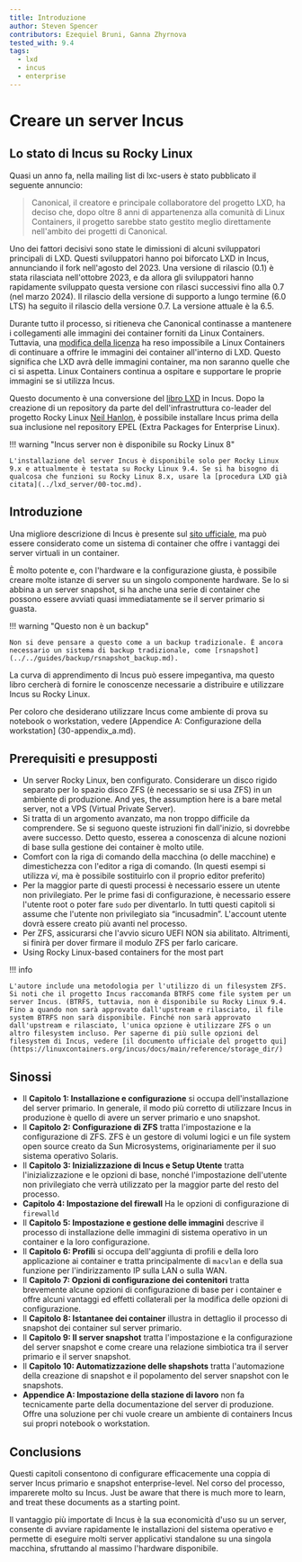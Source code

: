 ```yaml
---
title: Introduzione
author: Steven Spencer
contributors: Ezequiel Bruni, Ganna Zhyrnova
tested_with: 9.4
tags:
  - lxd
  - incus
  - enterprise
---
```


# Creare un server Incus

## Lo stato di Incus su Rocky Linux

Quasi un anno fa, nella mailing list di lxc-users è stato pubblicato il seguente annuncio:

> Canonical, il creatore e principale collaboratore del progetto LXD, ha deciso che, dopo oltre 8 anni di appartenenza alla comunità di Linux Containers, il progetto sarebbe stato gestito meglio direttamente nell'ambito dei progetti di Canonical.

Uno dei fattori decisivi sono state le dimissioni di alcuni sviluppatori principali di LXD. Questi sviluppatori hanno poi biforcato LXD in Incus, annunciando il fork nell'agosto del 2023. Una versione di rilascio (0.1) è stata rilasciata nell'ottobre 2023, e da allora gli sviluppatori hanno rapidamente sviluppato questa versione con rilasci successivi fino alla 0.7 (nel marzo 2024). Il rilascio della versione di supporto a lungo termine (6.0 LTS) ha seguito il rilascio della versione 0.7. La versione attuale è la 6.5.

Durante tutto il processo, si ritieneva che Canonical continasse a mantenere i collegamenti alle immagini dei container forniti da Linux Containers. Tuttavia, una [modifica della licenza](https://stgraber.org/2023/12/12/lxd-now-re-licensed-and-under-a-cla/) ha reso impossibile a Linux Containers di continuare a offrire le immagini dei container all'interno di LXD. Questo significa che LXD avrà delle immagini container, ma non saranno quelle che ci si aspetta. Linux Containers continua a ospitare e supportare le proprie immagini se si utilizza Incus.

Questo documento è una conversione del [libro LXD](../lxd_server/00-toc.md) in Incus. Dopo la creazione di un repository da parte del dell'infrastruttura co-leader del progetto Rocky Linux [Neil Hanlon](https://wiki.rockylinux.org/team/infrastructure/), è possibile installare Incus prima della sua inclusione nel repository EPEL (Extra Packages for Enterprise Linux).

!!! warning "Incus server non è disponibile su Rocky Linux 8"

    L'installazione del server Incus è disponibile solo per Rocky Linux 9.x e attualmente è testata su Rocky Linux 9.4. Se si ha bisogno di qualcosa che funzioni su Rocky Linux 8.x, usare la [procedura LXD già citata](../lxd_server/00-toc.md).

## Introduzione

Una migliore descrizione di Incus è presente sul [sito ufficiale](https://linuxcontainers.org/incus/), ma può essere considerato come un sistema di container che offre i vantaggi dei server virtuali in un container.

È molto potente e, con l'hardware e la configurazione giusta, è possibile creare molte istanze di server su un singolo componente hardware. Se lo si abbina a un server snapshot, si ha anche una serie di container che possono essere avviati quasi immediatamente se il server primario si guasta.

!!! warning "Questo non è un backup"

    Non si deve pensare a questo come a un backup tradizionale. È ancora necessario un sistema di backup tradizionale, come [rsnapshot](../../guides/backup/rsnapshot_backup.md).

La curva di apprendimento di Incus può essere impegantiva, ma questo libro cercherà di fornire le conoscenze necessarie a distribuire e utilizzare Incus su Rocky Linux.

Per coloro che desiderano utilizzare Incus come ambiente di prova su notebook o workstation, vedere [Appendice A: Configurazione della workstation] (30-appendix_a.md).

## Prerequisiti e presupposti

- Un server Rocky Linux, ben configurato. Considerare un disco rigido separato per lo spazio disco ZFS (è necessario se si usa ZFS) in un ambiente di produzione. And yes, the assumption here is a bare metal server, not a VPS (Virtual Private Server).
- Si tratta di un argomento avanzato, ma non troppo difficile da comprendere. Se si seguono queste istruzioni fin dall'inizio, si dovrebbe avere successo. Detto questo, esserea a conoscenza di alcune nozioni di base sulla gestione dei container è molto utile.
- Comfort con la riga di comando della macchina (o delle macchine) e dimestichezza con l'editor a riga di comando. (In questi esempi si utilizza _vi_, ma è possibile sostituirlo con il proprio editor preferito)
- Per la maggior parte di questi processi è necessario essere un utente non privilegiato. Per le prime fasi di configurazione, è necessario essere l'utente root o poter fare `sudo` per diventarlo. In tutti questi capitoli si assume che l'utente non privilegiato sia “incusadmin”. L'account utente dovrà essere creato più avanti nel processo.
- Per ZFS, assicurarsi che l'avvio sicuro UEFI NON sia abilitato. Altrimenti, si finirà per dover firmare il modulo ZFS per farlo caricare.
- Using Rocky Linux-based containers for the most part

!!! info

    L'autore include una metodologia per l'utilizzo di un filesystem ZFS. Si noti che il progetto Incus raccomanda BTRFS come file system per un server Incus. (BTRFS, tuttavia, non è disponibile su Rocky Linux 9.4. Fino a quando non sarà approvato dall'upstream e rilasciato, il file system BTRFS non sarà disponibile. Finché non sarà approvato dall'upstream e rilasciato, l'unica opzione è utilizzare ZFS o un altro filesystem incluso. Per saperne di più sulle opzioni del filesystem di Incus, vedere [il documento ufficiale del progetto qui] (https://linuxcontainers.org/incus/docs/main/reference/storage_dir/)

## Sinossi

- Il **Capitolo 1: Installazione e configurazione** si occupa dell'installazione del server primario. In generale, il modo più corretto di utilizzare Incus in produzione è quello di avere un server primario e uno snapshot.
- Il **Capitolo 2: Configurazione di ZFS** tratta l'impostazione e la configurazione di ZFS. ZFS è un gestore di volumi logici e un file system open source creato da Sun Microsystems, originariamente per il suo sistema operativo Solaris.
- Il **Capitolo 3: Inizializzazione di Incus e Setup Utente** tratta l'inizializzazione e le opzioni di base, nonché l'impostazione dell'utente non privilegiato che verrà utilizzato per la maggior parte del resto del processo.
- **Capitolo 4: Impostazione del firewall** Ha le opzioni di configurazione di `firewalld`
- Il **Capitolo 5: Impostazione e gestione delle immagini** descrive il processo di installazione delle immagini di sistema operativo in un container e la loro configurazione.
- Il **Capitolo 6: Profili** si occupa dell'aggiunta di profili e della loro applicazione ai container e tratta principalmente di `macvlan` e della sua funzione per l'indirizzamento IP sulla LAN o sulla WAN.
- Il **Capitolo 7: Opzioni di configurazione dei contenitori** tratta brevemente alcune opzioni di configurazione di base per i container e offre alcuni vantaggi ed effetti collaterali per la modifica delle opzioni di configurazione.
- Il **Capitolo 8: Istantanee dei container** illustra in dettaglio il processo di snapshot dei container sul server primario.
- Il **Capitolo 9: Il server snapshot** tratta l'impostazione e la configurazione del server snapshot e come creare una relazione simbiotica tra il server primario e il server snapshot.
- Il **Capitolo 10: Automatizzazione delle shapshots** tratta l'automazione della creazione di snapshot e il popolamento del server snapshot con le snapshots.
- **Appendice A: Impostazione della stazione di lavoro** non fa tecnicamente parte della documentazione del server di produzione. Offre una soluzione per chi vuole creare un ambiente di containers Incus sui propri notebook o workstation.

## Conclusions

Questi capitoli consentono di configurare efficacemente una coppia di server Incus primario e snapshot enterprise-level. Nel corso del processo, imparerete molto su Incus. Just be aware that there is much more to learn, and treat these documents as a starting point.

Il vantaggio più importate di Incus è la sua economicità d'uso su un server, consente di avviare rapidamente le installazioni del sistema operativo e permette di eseguire molti server applicativi standalone su una singola macchina, sfruttando al massimo l'hardware disponibile.
